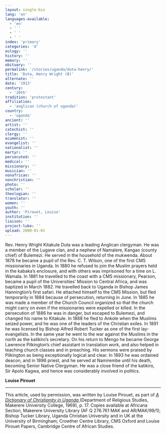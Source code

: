 ```yaml
---
layout: single-bio
lang: 'en'
languages-available:
  - 'en'
  - ' '
  - ' '
  - ' '
index: 'primary'
categories: 'd'
eulogy: ''
history: ''
memory: ''
obituary: ''
permalink: '/stories/uganda/duta-henry/'
title: 'Duta, Henry Wright (B)'
alternate: ''
date: '1913'
century:
  - '20th'
tradition: 'protestant'
affiliation:
  - 'anglican (church of uganda)'
country:
  - 'uganda'
ancient: ''
artist: ''
catechist: ''
clergy: ''
ecumenist: ''
evangelist: ''
nationalist: ''
martyr: ''
persecuted: ''
medical: ''
missionary: ''
musician: ''
nonafrican: ''
nonchristian: ''
photo: ''
scholar: ''
theologian: ''
translator: ''
women: ''
youth: ''
author: 'Pirouet, Louise'
institution: ''
liaison: ''
project-luke: ''
upload: 2000-01-01
---
```



Rev. Henry Wright Kitakule Duta was a leading Anglican clergyman. He was a member of the Lugave clan, and a nephew of Namalere, Kangao (county chief) of Bulemezi. He served in the household of the mukwenda. About 1878 he became a pupil of the Rev. C. T. Wilson, one of the first CMS missionaries in Uganda. In 1880 he refused to join the Muslim prayers held in the kabaka’s enclosure, and with others was imprisoned for a time on L. Wamala. In 1881 he travelled to the coast with a CMS missionary, Pearson, became a pupil of the Universities’ Mission to Central Africa, and was baptized in March 1882. He travelled back to Uganda in Bishop James Hannington’s first safari. He attached himself to the CMS Mission, but fled temporarily in 1884 because of persecution, returning in June. In 1885 he was made a member of the Church Council organized so that the church might carry on even if the missionaries were expelled or killed. In the persecution of 1886 he was in danger, but escaped to Bulemezi, and changed his name to Kitakule. In 1888 he fled to Ankole when the Muslims seized power, and he was one of the leaders of the Christian exiles. In 1891 he was licensed by Bishop Alfred Robert Tucker as one of the first lay-evangelists. In the same year he went to the war against the Muslims in the north as the katikiro’s secretary. On his return to Mengo he became George Lawrence Pilkington’s chief assistant in translation work, and also helped in teaching church classes and in preaching. His sermons were praised by Pilkington as being exceptionally logical and clear. In 1893 he was ordained deacon, and in 1896 priest, and he served at Namirembe until his death, becoming Senior Native Clergyman. He was a close friend of the katikiro, Sir Apolo Kagwa, and hence was considerably involved in politics.

**Louise Pirouet**

---

This article, used by permission, was written by Louise Pirouet, as part of *[A Dictionary of Christianity in Uganda ](pirouet-foreword.html)*(Department of Religious Studies, Makerere University College, 1969), p. 17. Copies available at Africana Section, Makerere University Library (AF Q 276.761 MAK and AR/MAK/99/1); Bishop Tucker Library, Uganda Christian University and in UK at the University of Birmingham; Crowther Centre Library, CMS Oxford and Louise Pirouet Papers, Cambridge Centre of African Studies.